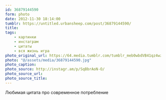 ```yaml
---
id: 36879144590
form: photo
date: 2012-11-30 18:14:00
tumblr: https://untitled.urbansheep.com/post/36879144590/
title:
tags:
    - картинки
    - инстаграм
    - цитаты
    - вся жизнь игра
photo_original_url: https://64.media.tumblr.com/tumblr_meb0wbdVB41qz4wzio1_640.jpg
photo: "@/assets/media/36879144590.jpg"
photo_caption:
photo_source: http://instagr.am/p/SqBbrAoN-O/
photo_source_url:
photo_source_title:
---
```


<p>Любимая цитата про современное потребление</p>
